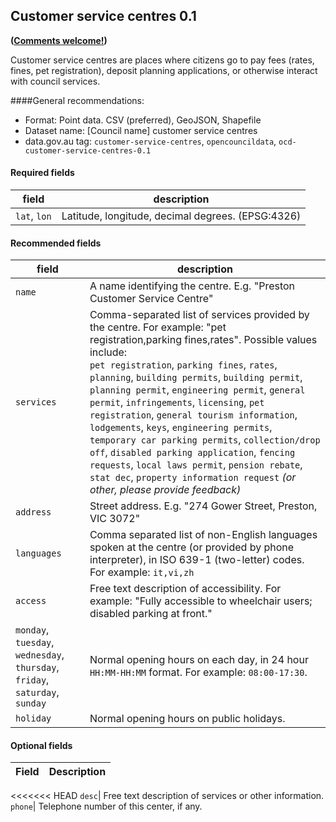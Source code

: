 ## Customer service centres 0.1
**([Comments welcome!](https://github.com/okfnau/open-council-data/issues))**

Customer service centres are places where citizens go to pay fees (rates, fines, pet registration), deposit planning applications, or otherwise interact with council services.


####General recommendations:

* Format: Point data. CSV (preferred), GeoJSON, Shapefile
* Dataset name: [Council name] customer service centres
* data.gov.au tag: `customer-service-centres`, `opencouncildata`, `ocd-customer-service-centres-0.1`

#### Required fields

field | description
------|------------
`lat`, `lon` | Latitude, longitude, decimal degrees. (EPSG:4326)

#### Recommended fields

field | description
------|------------
| `name`| A name identifying the centre. E.g. "Preston Customer Service Centre"
| `services`| Comma-separated list of services provided by the centre. For example: "pet registration,parking fines,rates". Possible values include:<br/> `pet registration`, `parking fines`, `rates`, `planning`, `building permits`, `building permit`, `planning permit`, `engineering permit`, `general permit`, `infringements`, `licensing`, `pet registration`, `general tourism information`, `lodgements`, `keys`, `engineering permits`, `temporary car parking permits`, `collection/drop off`, `disabled parking application`, `fencing requests`, `local laws permit`, `pension rebate`, `stat dec`, `property information request` *(or other, please provide feedback)*
| `address` | Street address. E.g. "274 Gower Street, Preston, VIC 3072"
| `languages`| Comma separated list of non-English languages spoken at the centre (or provided by phone interpreter), in ISO 639-1 (two-letter) codes. For example: `it,vi,zh`
| `access`| Free text description of accessibility. For example: "Fully accessible to wheelchair users; disabled parking at front."
| `monday`, `tuesday`, `wednesday`, `thursday`, `friday`, `saturday`, `sunday`| Normal opening hours on each day, in 24 hour `HH:MM-HH:MM` format. For example: `08:00-17:30`.
| `holiday`| Normal opening hours on public holidays.

#### Optional fields
Field | Description
------|------------
<<<<<<< HEAD
`desc`| Free text description of services or other information.
`phone`| Telephone number of this center, if any.
